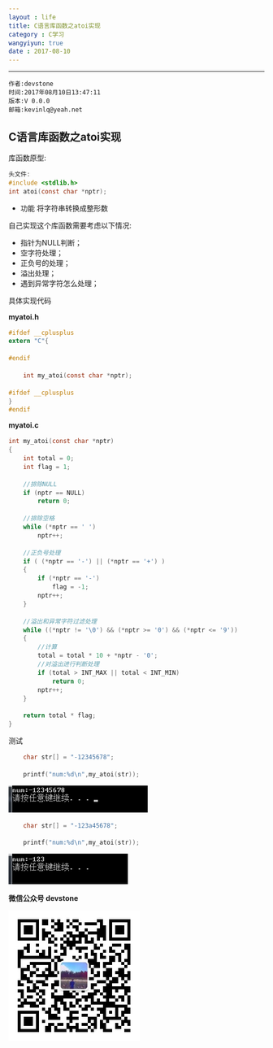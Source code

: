 ```yaml
---
layout : life
title: C语言库函数之atoi实现
category : C学习
wangyiyun: true
date : 2017-08-10
---
```


******

    作者:devstone
    时间:2017年08月10日13:47:11
    版本:V 0.0.0
    邮箱:kevinlq@yeah.net

<!-- more -->


## C语言库函数之atoi实现

库函数原型:

```C
头文件:
#include <stdlib.h>
int atoi(const char *nptr);
```

- 功能
将字符串转换成整形数

自己实现这个库函数需要考虑以下情况:
- 指针为NULL判断；
- 空字符处理；
- 正负号的处理；
- 溢出处理；
- 遇到异常字符怎么处理；

具体实现代码

**myatoi.h**
```C
#ifdef __cplusplus
extern "C"{

#endif

	int my_atoi(const char *nptr);

#ifdef __cplusplus
}
#endif

```

**myatoi.c**
```C
int my_atoi(const char *nptr)
{
	int total = 0;
	int flag = 1;

	//排除NULL
	if (nptr == NULL)
		return 0;

	//排除空格
	while (*nptr == ' ')
		nptr++;

	//正负号处理
	if ( (*nptr == '-') || (*nptr == '+') )
	{
		if (*nptr == '-')
			flag = -1;
		nptr++;
	}

	//溢出和异常字符过滤处理
	while ((*nptr != '\0') && (*nptr >= '0') && (*nptr <= '9'))
	{
		//计算
		total = total * 10 + *nptr - '0';
		//对溢出进行判断处理
		if (total > INT_MAX || total < INT_MIN)
			return 0;
		nptr++;
	}

	return total * flag;
}
```

测试

```C
	char str[] = "-12345678";

	printf("num:%d\n",my_atoi(str));
```

![](/res/img/blog/C学习/myatoi.png)

```C
	char str[] = "-123a45678";

	printf("num:%d\n",my_atoi(str));
```
![](/res/img/blog/C学习/myatoi2.png)


**微信公众号 devstone**

![](/res/img/blog/qrcode_for_devstone.jpg)
